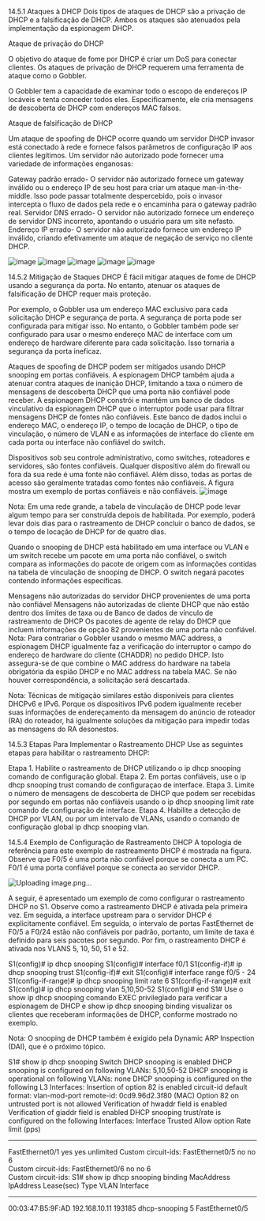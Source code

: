 14.5.1 Ataques à DHCP
Dois tipos de ataques de DHCP são a privação de DHCP e a falsificação de DHCP. Ambos os ataques são atenuados pela implementação da espionagem DHCP.

Ataque de privação do DHCP

O objetivo do ataque de fome por DHCP é criar um DoS para conectar clientes. Os ataques de privação de DHCP requerem uma ferramenta de ataque como o Gobbler.

O Gobbler tem a capacidade de examinar todo o escopo de endereços IP locáveis e tenta conceder todos eles. Especificamente, ele cria mensagens de descoberta de DHCP com endereços MAC falsos.

Ataque de falsificação de DHCP

Um ataque de spoofing de DHCP ocorre quando um servidor DHCP invasor está conectado à rede e fornece falsos parâmetros de configuração IP aos clientes legítimos. Um servidor não autorizado pode fornecer uma variedade de informações enganosas:

Gateway padrão errado- O servidor não autorizado fornece um gateway inválido ou o endereço IP de seu host para criar um ataque man-in-the-middle. Isso pode passar totalmente despercebido, pois o invasor intercepta o fluxo de dados pela rede e o encaminha para o gateway padrão real.
Servidor DNS errado- O servidor não autorizado fornece um endereço de servidor DNS incorreto, apontando o usuário para um site nefasto.
Endereço IP errado- O servidor não autorizado fornece um endereço IP inválido, criando efetivamente um ataque de negação de serviço no cliente DHCP.

![image](https://github.com/user-attachments/assets/6ddb097f-c43e-40db-a669-900dcbd2ff60)
![image](https://github.com/user-attachments/assets/cb0d3bed-1d6d-4e07-bb73-9edd2b9d3327)
![image](https://github.com/user-attachments/assets/00aaef42-6cd4-4b81-8ffc-cb5766f42a49)
![image](https://github.com/user-attachments/assets/3a1a210f-987a-47d0-a547-39fe3cf2009a)
![image](https://github.com/user-attachments/assets/3d92d376-31ef-4a08-85a5-bfd98a556918)


14.5.2 Mitigação de Staques DHCP
É fácil mitigar ataques de fome de DHCP usando a segurança da porta. No entanto, atenuar os ataques de falsificação de DHCP requer mais proteção.

Por exemplo, o Gobbler usa um endereço MAC exclusivo para cada solicitação DHCP e segurança de porta. A segurança de porta pode ser configurada para mitigar isso. No entanto, o Gobbler também pode ser configurado para usar o mesmo endereço MAC de interface com um endereço de hardware diferente para cada solicitação. Isso tornaria a segurança da porta ineficaz.

Ataques de spoofing de DHCP podem ser mitigados usando DHCP snooping em portas confiáveis. A espionagem DHCP também ajuda a atenuar contra ataques de inanição DHCP, limitando a taxa o número de mensagens de descoberta DHCP que uma porta não confiável pode receber. A espionagem DHCP constrói e mantém um banco de dados vinculativo da espionagem DHCP que o interruptor pode usar para filtrar mensagens DHCP de fontes não confiáveis. Este banco de dados inclui o endereço MAC, o endereço IP, o tempo de locação de DHCP, o tipo de vinculação, o número de VLAN e as informações de interface do cliente em cada porta ou interface não confiável do switch.

Dispositivos sob seu controle administrativo, como switches, roteadores e servidores, são fontes confiáveis. Qualquer dispositivo além do firewall ou fora da sua rede é uma fonte não confiável. Além disso, todas as portas de acesso são geralmente tratadas como fontes não confiáveis. A figura mostra um exemplo de portas confiáveis e não confiáveis.
![image](https://github.com/user-attachments/assets/db54b91c-76ad-42a4-a29f-00bc8c479aa4)

Nota: Em uma rede grande, a tabela de vinculação de DHCP pode levar algum tempo para ser construída depois de habilitada. Por exemplo, poderá levar dois dias para o rastreamento de DHCP concluir o banco de dados, se o tempo de locação de DHCP for de quatro dias.

Quando o snooping de DHCP está habilitado em uma interface ou VLAN e um switch recebe um pacote em uma porta não confiável, o switch compara as informações do pacote de origem com as informações contidas na tabela de vinculação de snooping de DHCP. O switch negará pacotes contendo informações específicas.

Mensagens não autorizadas do servidor DHCP provenientes de uma porta não confiável
Mensagens não autorizadas de cliente DHCP que não estão dentro dos limites de taxa ou de Banco de dados de vínculo de rastreamento de DHCP
Os pacotes de agente de relay do DHCP que incluem informações de opção 82 provenientes de uma porta não confiável.
Nota: Para contrariar o Gobbler usando o mesmo MAC address, a espionagem DHCP igualmente faz a verificação do interruptor o campo do endereço de hardware do cliente (CHADDR) no pedido DHCP. Isto assegura-se de que combine o MAC address do hardware na tabela obrigatória da espião DHCP e no MAC address na tabela MAC. Se não houver correspondência, a solicitação será descartada.

Nota: Técnicas de mitigação similares estão disponíveis para clientes DHCPv6 e IPv6. Porque os dispositivos IPv6 podem igualmente receber suas informações de endereçamento da mensagem do anúncio de roteador (RA) do roteador, há igualmente soluções da mitigação para impedir todas as mensagens do RA desonestos.



14.5.3 Etapas Para Implementar o Rastreamento DHCP
Use as seguintes etapas para habilitar o rastreamento DHCP:

Etapa 1. Habilite o rastreamento de DHCP utilizando o ip dhcp snooping comando de configuração global.
Etapa 2. Em portas confiáveis, use o ip dhcp snooping trust comando de configuraçao de interface.
Etapa 3. Limite o número de mensagens de descoberta de DHCP que podem ser recebidas por segundo em portas não confiáveis usando o ip dhcp snooping limit rate comando de configuração de interface.
Etapa 4. Habilite a detecção de DHCP por VLAN, ou por um intervalo de VLANs, usando o comando de configuração global ip dhcp snooping vlan.





14.5.4 Exemplo de Configuração de Rastreamento DHCP
A topologia de referência para este exemplo de rastreamento DHCP é mostrada na figura. Observe que F0/5 é uma porta não confiável porque se conecta a um PC. F0/1 é uma porta confiável porque se conecta ao servidor DHCP.

![Uploading image.png…]()


A seguir, é apresentado um exemplo de como configurar o rastreamento DHCP no S1. Observe como a rastreamento DHCP é ativada pela primeira vez. Em seguida, a interface upstream para o servidor DHCP é explicitamente confiável. Em seguida, o intervalo de portas FastEthernet de F0/5 a F0/24 estão não confiáveis por padrão, portanto, um limite de taxa é definido para seis pacotes por segundo. Por fim, o rastreamento DHCP é ativada nos VLANS 5, 10, 50, 51 e 52.

S1(config)# ip dhcp snooping
S1(config)# interface f0/1
S1(config-if)# ip dhcp snooping trust
S1(config-if)# exit
S1(config)# interface range f0/5 - 24
S1(config-if-range)# ip dhcp snooping limit rate 6
S1(config-if-range)# exit
S1(config)# ip dhcp snooping vlan 5,10,50-52
S1(config)# end
S1#
Use o show ip dhcp snooping comando EXEC privilegiado para verificar a espionagem de DHCP e show ip dhcp snooping binding visualizar os clientes que receberam informações de DHCP, conforme mostrado no exemplo.

Nota: O snooping de DHCP também é exigido pela Dynamic ARP Inspection (DAI), que é o próximo tópico.

S1# show ip dhcp snooping
Switch DHCP snooping is enabled
DHCP snooping is configured on following VLANs:
5,10,50-52
DHCP snooping is operational on following VLANs:
none
DHCP snooping is configured on the following L3 Interfaces:
Insertion of option 82 is enabled
   circuit-id default format: vlan-mod-port
   remote-id: 0cd9.96d2.3f80 (MAC)
Option 82 on untrusted port is not allowed
Verification of hwaddr field is enabled
Verification of giaddr field is enabled
DHCP snooping trust/rate is configured on the following Interfaces:
Interface                  Trusted    Allow option    Rate limit (pps)
-----------------------    -------    ------------    ----------------  
FastEthernet0/1            yes        yes             unlimited
  Custom circuit-ids:
FastEthernet0/5            no         no              6        
  Custom circuit-ids:
FastEthernet0/6            no         no              6        
  Custom circuit-ids:
S1# show ip dhcp snooping binding
MacAddress         IpAddress       Lease(sec) Type          VLAN Interface
------------------ --------------- ---------- ------------- ---- --------------------
00:03:47:B5:9F:AD  192.168.10.11   193185     dhcp-snooping 5    FastEthernet0/5






